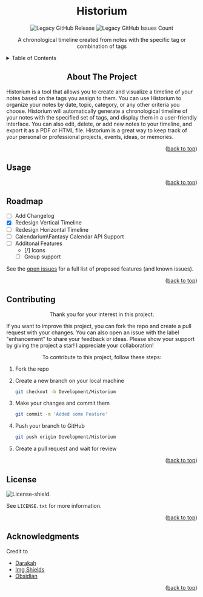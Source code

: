 <h1 align="center">Historium</h1>
<div align="center">

![Legacy GitHub Release]
![Legacy GitHub Issues Count]

</div>

<p align="center">A chronological timeline created from notes with the specific tag or combination of tags</p>

<!-- TABLE OF CONTENTS -->
<details>
  <summary>Table of Contents</summary>
  <ol>
    <li>
      <a href="#about-the-project">About The Project</a>
    </li>
    <li><a href="#roadmap">Roadmap</a></li>
    <li><a href="#contributing">Contributing</a></li>
    <li><a href="#license">License</a></li>
    <li><a href="#acknowledgments">Acknowledgments</a></li>
  </ol>
</details>

<!-- ABOUT THE PROJECT -->
<h2 align="center"> About The Project</h2>
Historium is a tool that allows you to create and visualize a timeline of your notes based on the tags you assign to them. You can use Historium to organize your notes by date, topic, category, or any other criteria you choose. Historium will automatically generate a chronological timeline of your notes with the specified set of tags, and display them in a user-friendly interface. You can also edit, delete, or add new notes to your timeline, and export it as a PDF or HTML file. Historium is a great way to keep track of your personal or professional projects, events, ideas, or memories.
<p align="right">(<a href="#readme-top">back to top</a>)</p>


<!-- USAGE EXAMPLES -->
## Usage

<p align="right">(<a href="#readme-top">back to top</a>)</p>

<!-- ROADMAP -->
## Roadmap

- [ ] Add Changelog
- [x] Redesign Vertical Timeline
- [ ] Redesign Horizontal Timeline
- [ ] Calendarium\Fantasy Calendar API Support
- [ ] Additonal Features
  - [/] Icons
  - [ ] Group support

See the [open issues]() for a full list of proposed features (and known issues).

<p align="right">(<a href="#readme-top">back to top</a>)</p>

<!-- CONTRIBUTING -->
## Contributing

<p align="center">Thank you for your interest in this project.</p>

If you want to improve this project, you can fork the repo and create a pull request with your changes. You can also open an issue with the label "enhancement" to share your feedback or ideas.
Please show your support by giving the project a star! I appreciate your collaboration!

<p align="center">To contribute to this project, follow these steps:</p>

1. Fork the repo
2. Create a new branch on your local machine 
    ```sh
    git checkout -b Development/Historium
    ```

3. Make your changes and commit them 
    ```sh
    git commit -m 'Added some Feature'
    ```

4. Push your branch to GitHub 
    ```sh
    git push origin Development/Historium
    ```

5. Create a pull request and wait for review

<p align="right">(<a href="#readme-top">back to top</a>)</p>

<!-- LICENSE -->
## License

![License-shield].

See `LICENSE.txt` for more information.

<p align="right">(<a href="#readme-top">back to top</a>)</p>


<!-- ACKNOWLEDGMENTS -->
## Acknowledgments

Credit to

* [Darakah](https://github.com/Darakah/obsidian-timelines)
* [Img Shields](https://shields.io)
* [Obsidian](https://obsidian.md)


<p align="right">(<a href="#readme-top">back to top</a>)</p>


<!-- MARKDOWN LINKS & IMAGES -->
<!-- https://www.markdownguide.org/basic-syntax/#reference-style-links -->

[License-shield]: https://img.shields.io/badge/license-WTFPL-white?link=http%3A%2F%2Fwww.wtfpl.net%2F
[Legacy GitHub Issues Count]:https://img.shields.io/github/issues/Darakah/obsidian-timelines?logo=github&label=Legacy%20Issues&labelColor=%23181717&link=https%3A%2F%2Fgithub.com%2FDarakah%2Fobsidian-timelines%2Fissues
[Legacy GitHub Release]:https://img.shields.io/github/v/release/Darakah/obsidian-timelines?logo=github&label=Last%20Legacy%20Release&labelColor=%23181717&color=red&link=https%3A%2F%2Fgithub.com%2FDarakah%2Fobsidian-timelines%2Freleases
